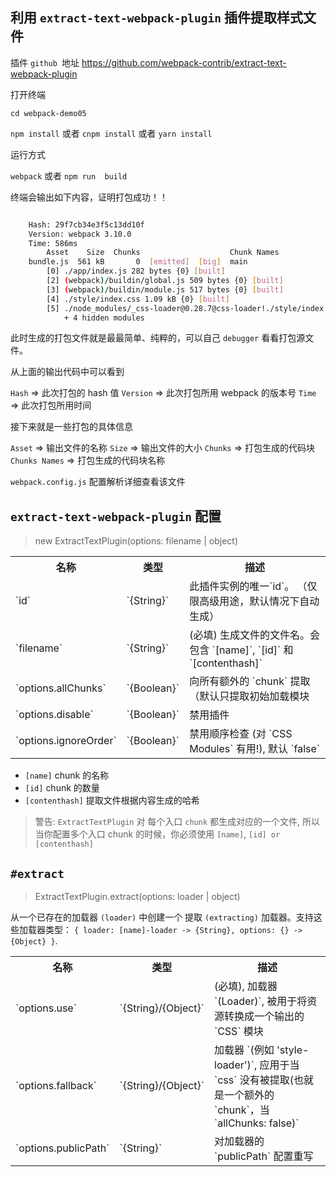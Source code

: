## 利用 `extract-text-webpack-plugin` 插件提取样式文件

插件 `github `地址 https://github.com/webpack-contrib/extract-text-webpack-plugin

打开终端

`cd webpack-demo05`

`npm install` 或者 `cnpm install` 或者 `yarn install`

运行方式

`webpack` 或者 `npm run  build`

终端会输出如下内容，证明打包成功！！

```bash

    Hash: 29f7cb34e3f5c13dd10f
    Version: webpack 3.10.0
    Time: 586ms
        Asset    Size  Chunks                    Chunk Names
    bundle.js  561 kB       0  [emitted]  [big]  main
        [0] ./app/index.js 282 bytes {0} [built]
        [2] (webpack)/buildin/global.js 509 bytes {0} [built]
        [3] (webpack)/buildin/module.js 517 bytes {0} [built]
        [4] ./style/index.css 1.09 kB {0} [built]
        [5] ./node_modules/_css-loader@0.28.7@css-loader!./style/index.css 271 bytes {0} [built]
            + 4 hidden modules

```

此时生成的打包文件就是最最简单、纯粹的，可以自己 `debugger` 看看打包源文件。

从上面的输出代码中可以看到

`Hash` => 此次打包的 hash 值
`Version` => 此次打包所用 webpack 的版本号
`Time` => 此次打包所用时间

接下来就是一些打包的具体信息

`Asset` => 输出文件的名称
`Size` => 输出文件的大小
`Chunks` => 打包生成的代码块
`Chunks Names` => 打包生成的代码块名称

`webpack.config.js` 配置解析详细查看该文件

## `extract-text-webpack-plugin` 配置

> new ExtractTextPlugin(options: filename | object)

<table>
    <tr>
        <th width=30%>名称</th>
        <th width=20%>类型</th>
        <th width="50%">描述</th>
    </tr>
    <tr>
        <td> `id` </td>
        <td> `{String}` </td>
        <td> 此插件实例的唯一`id`。 （仅限高级用途，默认情况下自动生成） </td>
    </tr>
    <tr>
        <td> `filename` </td>
        <td> `{String}` </td>
        <td> (必填) 生成文件的文件名。会包含 `[name]`, `[id]` 和 `[contenthash]` </td>
    <tr>
        <td> `options.allChunks` </td>
        <td> `{Boolean}` </td>
        <td> 向所有额外的 `chunk` 提取（默认只提取初始加载模块 </td>
    </tr>
    <tr>
        <td> `options.disable` </td>
        <td> `{Boolean}` </td>
        <td> 禁用插件 </td>
    </tr>
    <tr>
        <td> `options.ignoreOrder` </td>
        <td> `{Boolean}` </td>
        <td> 禁用顺序检查 (对 `CSS Modules` 有用!), 默认 `false` </td>
    </tr>
</table>

- `[name]` chunk 的名称
- `[id]` chunk 的数量
- `[contenthash]` 提取文件根据内容生成的哈希

> 警告: `ExtractTextPlugin` 对 每个入口 `chunk` 都生成对应的一个文件, 所以当你配置多个入口 chunk 的时候，你必须使用 `[name]`, `[id] or [contenthash]`

## `#extract`

> ExtractTextPlugin.extract(options: loader | object)

从一个已存在的加载器 `(loader)` 中创建一个 提取 `(extracting)` 加载器。支持这些加载器类型： `{ loader: [name]-loader -> {String}, options: {} -> {Object} }`.


<table>
    <tr>
        <th width=30%>名称</th>
        <th width=20%>类型</th>
        <th width="50%">描述</th>
    </tr>
    <tr>
        <td> `options.use` </td>
        <td> `{String}/{Object}` </td>
        <td> (必填), 加载器 `(Loader)`, 被用于将资源转换成一个输出的 `CSS` 模块 </td>
    </tr>
    <tr>
        <td> `options.fallback` </td>
        <td> `{String}/{Object}` </td>
        <td> 加载器 `(例如 'style-loader')`, 应用于当 `css` 没有被提取(也就是一个额外的 `chunk`，当 `allChunks: false)` </td>
    <tr>
    <tr>
        <td> `options.publicPath` </td>
        <td> `{String}` </td>
        <td> 对加载器的 `publicPath` 配置重写 </td>
    <tr>
</table>